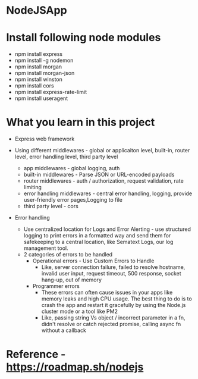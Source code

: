 # NodeJSApp

# Install following node modules
- npm install express
- npm install -g nodemon
- npm install morgan
- npm install morgan-json
- npm install winston
- npm install cors
- npm install express-rate-limit
- npm install useragent

# What you learn in this project
- Express web framework
- Using different middlewares - global or applicaiton level, built-in, router level, error handling level, third party level
    - app middlewares - global logging, auth
    - built-in middlewares - Parse JSON or URL-encoded payloads
    - router middlewares - auth / authorization, request validation, rate limiting
    - error handling middlewares - central error handling, logging, provide user-friendly error pages,Logging to file
    - third party level - cors

- Error handling 
    - Use centralized location for Logs and Error Alerting - use structured logging to print errors in a formatted way and send them for safekeeping to a central location, like Sematext Logs, our log management tool.
    - 2 categories of errors to be handled
        - Operational errors - Use Custom Errors to Handle
            - Like, server connection failure, failed to resolve hostname, invalid user input, request timeout, 500 response, socket hang-up, out of memory
        - Programmer errors
            - These errors can often cause issues in your apps like memory leaks and high CPU usage. The best thing to do is to crash the app and restart it gracefully by using the Node.js cluster mode or a tool like PM2
            - Like, passing string Vs object / incorrect parameter in a fn, didn't resolve or catch rejected promise, calling async fn without a callback

# Reference - https://roadmap.sh/nodejs